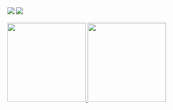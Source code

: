 <!--
### Hi there 👋

Heyho visitor,

thank you for checking my github profile. I am a developer since 2003. I hope you like my contributions to the community.


**naxmefy/naxmefy** is a ✨ _special_ ✨ repository because its `README.md` (this file) appears on your GitHub profile.

Here are some ideas to get you started:

- 🔭 I’m currently working on ...
- 🌱 I’m currently learning ...
- 👯 I’m looking to collaborate on ...
- 🤔 I’m looking for help with ...
- 💬 Ask me about ...
- 📫 How to reach me: ...
- 😄 Pronouns: ...
- ⚡ Fun fact: ...
-->

<div>
  <img src="https://badges.pufler.dev/visits/naxmefy/naxmefy?style=flat-square&color=6875f5&logo=github" />
  <a href="https://www.codewars.com/users/naxmefy">
    <img src="https://www.codewars.com/users/naxmefy/badges/micro" />
  </a>
</div>
<br />
<a href="https://github.com/naxmefy">
  <img height="180em" src="https://github-readme-stats-eight-theta.vercel.app/api?username=naxmefy&show_icons=true&theme=gruvbox&include_all_commits=true&count_private=true" />
  <img height="180em" src="https://github-readme-stats-eight-theta.vercel.app/api/top-langs/?username=naxmefy&layout=compact&exclude_lang=java+r&theme=gruvbox" /> 
</a>

